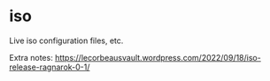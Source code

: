 # iso
Live iso configuration files, etc.

Extra notes: https://lecorbeausvault.wordpress.com/2022/09/18/iso-release-ragnarok-0-1/
